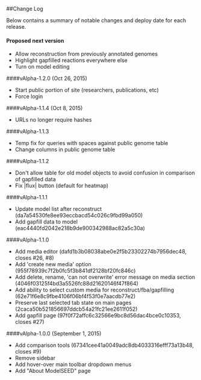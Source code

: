 ##Change Log

Below contains a summary of notable changes and deploy date for each release.


#### Proposed next version

- Allow reconstruction from previously annotated genomes
- Highlight gapfilled reactions everywhere else
- Turn on model editing


####vAlpha-1.2.0 (Oct 26, 2015)
- Start public portion of site (researchers, publications, etc)
- Force login


####vAlpha-1.1.4 (Oct 8, 2015)
- URLs no longer require hashes


####vAlpha-1.1.3
- Temp fix for queries with spaces against public genome table
- Change columns in public genome table


####vAlpha-1.1.2
- Don't allow table for old model objects to avoid confusion in comparison of gapfilled data
- Fix |flux| button (default for heatmap)


####vAlpha-1.1.1
- Update model list after reconstruct (da7a54530fe8ee93eccbacd54c026c9fbd99a050)
- Add gapfill data to model (eac4440fd2042e218b9de900342988ac82a5c30a)


####vAlpha-1.1.0
- Add media editor (dafd1b3b08038abe0e2f5b23302274b7956dec48, closes #26, #8)
- Add 'create new media' option (955f78939c7f2b0fc5f3b841df2128bf20fc846c)
- Add delete, rename, 'can not overwrite' error message on media section (4046f03125f4bd3a5526fc88d21620146f47f864)
- Add ability to select custom media for reconstruct/fba/gapfilling (62e71f6e8c9fbe4106f06bf4f53f0e7aacdb77e2)
- Preserve last selected tab state on main pages (2caca50b521856697ddcb54a21fc21ee2611f052)
- Add gapfill page (97f0f72affc6c32566e9bc8d56dac4bce0c10353, closes #27)


####vAlpha-1.0.0 (September 1, 2015)
- Add comparison tools (67341cee41a0049adc8db4033316efff73a13b48, closes #9)
- Remove sidebar
- Add hover-over main toolbar dropdown menus
- Add "About ModelSEED" page
